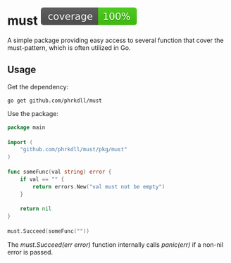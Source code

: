 # must ![coverage](https://raw.githubusercontent.com/phrkdll/must/badges/.badges/main/coverage.svg)

A simple package providing easy access to several function that cover the must-pattern, which is often utilized in Go.

## Usage

Get the dependency:

```shell
go get github.com/phrkdll/must
```

Use the package:

```go
package main

import (
    "github.com/phrkdll/must/pkg/must"
)

func someFunc(val string) error {
    if val == "" {
        return errors.New("val must not be empty")
    }

    return nil
}

must.Succeed(someFunc(""))
```

The *must.Succeed(err error)* function internally calls *panic(err)* if a non-nil error is passed.
